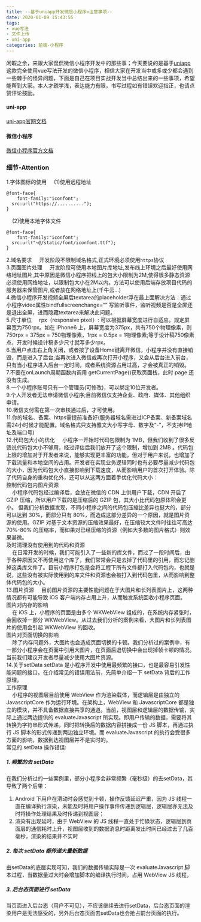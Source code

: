 ```yaml
---
title: --基于uniapp开发微信小程序=注意事项--
date: 2020-01-09 15:43:55
tags: 
- vue写法
- 文件上传
- uni-app
categories: 前端-小程序
---
```

 
  闲暇之余，来跟大家侃侃微信小程序开发中的那些事；今天要说的是基于[uniapp](https://uniapp.dcloud.io/)这款完全使用vue写法开发的微信小程序，相信大家在开发当中或多或少都会遇到一些棘手的怪异问题，下面是自己在项目实战开发当中总结出来的一些事项，希望能帮到大家。本人才疏学浅，表达能力有限，书写过程如有错误欢迎指正，也请点赞评论鼓励。
  #### uni-app
  [uni-app官网文档](https://uniapp.dcloud.io/)
  #### 微信小程序
  [微信小程序官方文档](https://developers.weixin.qq.com/miniprogram/dev/framework/config.html)
  ### 细节-Attention
  <!--more-->
  1.字体图标的使用
  &nbsp;&nbsp;&nbsp;&nbsp;(1)使用远程地址
  ```
  @font-face{
	  font-family:"iconfont";
    src:url("https://..........");
  }
  ```
  &nbsp;&nbsp;&nbsp;&nbsp;(2)使用本地字体文件
  ```
  @font-face{
	  font-family:"iconfont";
    src:url("~@/static/font/iconfont.ttf");
  }
  ```
  2.域名要求
  &nbsp;&nbsp;&nbsp;&nbsp;开发阶段不限制域名格式,正式环境必须使用`https`协议<br>
  3.页面图片处理
  &nbsp;&nbsp;&nbsp;&nbsp;开发阶段可使用本地图片库地址,发布线上环境之后最好使用网络地址图片,其中原因是微信小程序把线上的包大小限制为2M,使得很多静态资源必须使用网络地址，以限制包大小在2M以内。方法可以使用后端存放项目代码的服务器来保管图片,或者放在网络地址上(千牛云...)<br>
  4.微信小程序开发视频全屏后textarea的placeholder浮在最上面解决方法：通过小程序video属性bindfullscreenchange=“” 写监听事件，监听视频是否是全屏还是退出全屏，进而隐藏textarea来解决此问题。<br>
  5.尺寸单位
  &nbsp;&nbsp;&nbsp;&nbsp;rpx（responsive pixel）: 可以根据屏幕宽度进行自适应。规定屏幕宽为750rpx。如在 iPhone6 上，屏幕宽度为375px，共有750个物理像素，则750rpx = 375px = 750物理像素，1rpx = 0.5px = 1物理像素;等于设计稿750像素点，开发时候设计稿多少尺寸就写多少rpx。<br>
  6.当用户点击右上角关闭，或者按了设备Home键离开微信，小程序并没有直接销毁，而是进入了后台;当再次进入微信或再次打开小程序，又会从后台进入前台，只有当小程序进入后台一定时间，或者系统资源占用过高，才会被真正的销毁。<br>
  7.不要在onLaunch周期函数内调用 getCurrentPage()获取页面栈，此时 page 还没有生成。<br>
  8.一个小程序账号只有一个管理员(可修改)，可以绑定10位开发者。<br>
  9.个人开发者无法申请微信小程序;目前微信仅支持企业、政府、媒体、其他组织申请。<br>
  10.微信支付需在第一次审核通过后，才可使用。<br>
  11.你的域名、备案、https需提前准备好(服务器域名需进过ICP备案、新备案域名需24小时候才能配置。域名格式只支持雅文大小写字母、数字及“-”，不支持IP地址及端口号)<br>
  12.代码包大小的优化
  &nbsp;&nbsp;&nbsp;&nbsp;小程序一开始时代码包限制为 1MB，但我们收到了很多反馈说代码包大小不够用，经过评估后我们放开了这个限制，增加到 2MB 。代码包上限的增加对于开发者来说，能够实现更丰富的功能，但对于用户来说，也增加了下载流量和本地空间的占用。开发者在实现业务逻辑同时也有必要尽量减少代码包的大小，因为代码包大小直接影响到下载速度，从而影响用户的首次打开体验。除了代码自身的重构优化外，还可以从这两方面着手优化代码大小：<br>
  控制代码包内图片资源<br>
  &nbsp;&nbsp;&nbsp;&nbsp;小程序代码包经过编译后，会放在微信的 CDN 上供用户下载，CDN 开启了 GZIP 压缩，所以用户下载的是压缩后的 GZIP 包，其大小比代码包原体积会更小。 但我们分析数据发现，不同小程序之间的代码包压缩比差异也挺大的，部分可以达到 30%，而部分只有 80%，而造成这部分差异的一个原因，就是图片资源的使用。GZIP 对基于文本资源的压缩效果最好，在压缩较大文件时往往可高达 70%-80% 的压缩率，而如果对已经压缩的资源（例如大多数的图片格式）则效果甚微。<br>
  及时清理没有使用到的代码和资源<br>
  &nbsp;&nbsp;&nbsp;&nbsp;在日常开发的时候，我们可能引入了一些新的库文件，而过了一段时间后，由于各种原因又不再使用这个库了，我们常常会只是去掉了代码里的引用，而忘记删掉这类库文件了。目前小程序打包是会将工程下所有文件都打入代码包内，也就是说，这些没有被实际使用到的库文件和资源也会被打入到代码包里，从而影响到整体代码包的大小。<br>
  13.图片资源
  &nbsp;&nbsp;&nbsp;&nbsp;目前图片资源的主要性能问题在于大图片和长列表图片上，这两种情况都有可能导致 iOS 客户端内存占用上升，从而触发系统回收小程序页面。<br>
  图片对内存的影响<br>
  &nbsp;&nbsp;&nbsp;&nbsp;在 iOS 上，小程序的页面是由多个 WKWebView 组成的，在系统内存紧张时，会回收掉一部分 WKWebView。从过去我们分析的案例来看，大图片和长列表图片的使用会引起 WKWebView 的回收。<br>
  图片对页面切换的影响<br>
  &nbsp;&nbsp;&nbsp;&nbsp;除了内存问题外，大图片也会造成页面切换的卡顿。我们分析过的案例中，有一部分小程序会在页面中引用大图片，在页面后退切换中会出现掉帧卡顿的情况。当前我们建议开发者尽量减少使用大图片资源。<br>
  14.关于setData
  setData 是小程序开发中使用最频繁的接口，也是最容易引发性能问题的接口。在介绍常见的错误用法前，先简单介绍一下 setData 背后的工作原理。<br>
  工作原理<br>
  &nbsp;&nbsp;&nbsp;&nbsp;小程序的视图层目前使用 WebView 作为渲染载体，而逻辑层是由独立的 JavascriptCore 作为运行环境。在架构上，WebView 和 JavascriptCore 都是独立的模块，并不具备数据直接共享的通道。当前，视图层和逻辑层的数据传输，实际上通过两边提供的 evaluateJavascript 所实现。即用户传输的数据，需要将其转换为字符串形式传递，同时把转换后的数据内容拼接成一份 JS 脚本，再通过执行 JS 脚本的形式传递到两边独立环境。而 evaluateJavascript 的执行会受很多方面的影响，数据到达视图层并不是实时的。<br>
  常见的 setData 操作错误:
  ##### 1. 频繁的去 setData
  在我们分析过的一些案例里，部分小程序会非常频繁（毫秒级）的去setData，其导致了两个后果：
  1. Android 下用户在滑动时会感觉到卡顿，操作反馈延迟严重，因为 JS 线程一直在编译执行渲染，未能及时将用户操作事件传递到逻辑层，逻辑层亦无法及时将操作处理结果及时传递到视图层；
  2. 渲染有出现延时，由于 WebView 的 JS 线程一直处于忙碌状态，逻辑层到页面层的通信耗时上升，视图层收到的数据消息时距离发出时间已经过去了几百毫秒，渲染的结果并不实时


  ##### 2. 每次 setData 都传递大量新数据
  由setData的底层实现可知，我们的数据传输实际是一次 evaluateJavascript 脚本过程，当数据量过大时会增加脚本的编译执行时间，占用 WebView JS 线程，
  ##### 3. 后台态页面进行 setData
  当页面进入后台态（用户不可见），不应该继续去进行setData，后台态页面的渲染用户是无法感受的，另外后台态页面去setData也会抢占前台页面的执行。